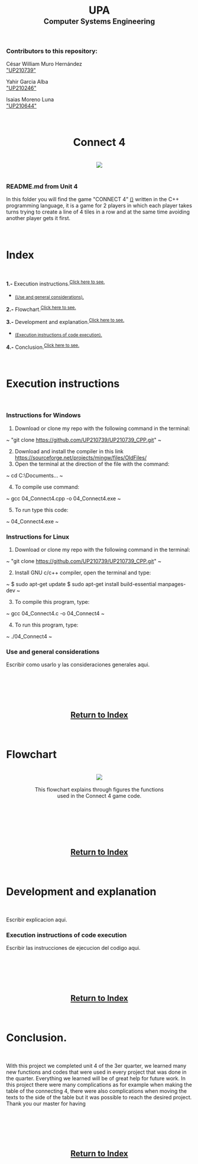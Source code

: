 <h1 align=center>
UPA<br><sup><sub>Computer Systems Engineering</sub></sup>
</h1>
<br>

### Contributors to this repository:
César William Muro Hernández<br>["UP210739"](https://github.com/UP210739)
<br>

Yahir Garcia Alba<br>["UP210246"](https://github.com/UP210246)
<br>

Isaias Moreno Luna<br>["UP210644"](https://github.com/UP210644)
<br>
<br>
<br>

# 
<h1 align=center>
Connect 4
</h1>
<br>

<div align ="center">
<img src="/Image/C4.jpg"/>
</div>
<br>

### README.md from Unit 4
In this folder you will find the game "CONNECT 4" [()]() written in the C++ programming language, it is a game for 2 players in which each player takes turns trying to create a line of 4 tiles in a row and at the same time avoiding another player gets it first.
<br>
<br>
<br>

# 
# Index
<br>

**1.-** Execution instructions.<sup>[Click here to see.](https://github.com/UP210739/UP210739_CPP/tree/main/U4#execution-instructions)</sup><br>
 - <sub>[(Use and general considerations).](https://github.com/UP210739/UP210739_CPP/tree/main/U4#use-and-general-considerations)</sub><br>

**2.-** Flowchart.<sup>[Click here to see.](https://github.com/UP210739/UP210739_CPP/tree/main/U4#flowchart)</sup><br>

**3.-** Development and explanation.<sup>[Click here to see.](https://github.com/UP210739/UP210739_CPP/tree/main/U4#development-and-explanation)</sup><br>
- <sub>[(Execution instructions of code execution).](https://github.com/UP210739/UP210739_CPP/tree/main/U4#execution-instructions-of-code-execution)</sub><br>

**4.-** Conclusion.<sup>[Click here to see.](https://github.com/UP210739/UP210739_CPP/tree/main/U4#conclision)</sup>
<br>
<br>
<br>

# 
# Execution instructions
<br>

### Instructions for Windows 

1. Download or clone my repo with the following command in the terminal:
   
~
"git clone https://github.com/UP210739/UP210739_CPP.git"
~

2. Download and install the compiler in this link https://sourceforge.net/projects/mingw/files/OldFiles/ 
3. Open the terminal at the direction of the file with the command:

~
cd C:\Documents\...
~

4. To compile use command:

~
gcc  04_Connect4.cpp -o 04_Connect4.exe
~

5. To run type this code:

~
04_Connect4.exe
~
<br>

### Instructions for Linux 

1. Download or clone my repo with the following command in the terminal:
   
~
"git clone https://github.com/UP210739/UP210739_CPP.git"
~

2. Install GNU c/c++ compiler, open the terminal and type:

~
$ sudo apt-get update
$ sudo apt-get install build-essential manpages-dev
~

3. To compile this program, type:

~
gcc 04_Connect4.c -o 04_Connect4
~

4. To run this program, type:
   
~
./04_Connect4
~
<br>

### Use and general considerations
Escribir como usarlo y las consideraciones generales aqui.
<br>
<br>
<br>
<br>
<br>
<br>

<div align="center">
<h2>

[Return to Index](#index)
</h2>
</div>
<br>

# 
# Flowchart
<br>

<div align ="center">
<img src="/Image/C4F.jpg"/>
</div>
<br>

<div align ="center">
This flowchart explains through figures the functions<br>used in the Connect 4 game code.
</div>
<br>
<br>
<br>
<br>
<br>
<br>

<div align="center">
<h2>

[Return to Index](#index)
</h2>
</div>
<br>

# 
# Development and explanation
<br>

Escribir explicacion aqui.
<br>

### Execution instructions of code execution
Escribir las instrucciones de ejecucion del codigo aqui.
<br>
<br>
<br>
<br>
<br>
<br>

<div align="center">
<h2>

[Return to Index](#index)
</h2>
</div>
<br>

# 
# Conclusion.
<br>

With this project we completed unit 4 of the 3er quarter, we learned many new functions and codes that were used in every project that was done in the quarter. Everything we learned will be of great help for future work. In this project there were many complications as for example when making the table of the connecting 4, there were also complications when moving the texts to the side of the table but it was possible to reach the desired project. Thank you our master for having
<br>
<br>
<br>
<br>
<br>
<br>

<div align="center">
<h2>

[Return to Index](#index)
</h2>
</div>
<br>
